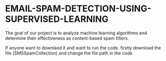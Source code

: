# EMAIL-SPAM-DETECTION-USING-SUPERVISED-LEARNING
The goal of our project is to analyze machine learning algorithms and determine their effectiveness as content-based spam filters.

If anyone want to downlaod it and want to run the code. firstly download the file (SMSSpamCollection) and change the file path in the code.
